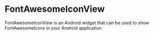 # FontAwesomeIconView
FontAwesomeIconView is an Android widget that can be used to show FontAwesomeIcons in your Android application.
